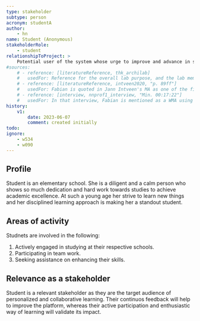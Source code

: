 ```yaml
---
type: stakeholder
subtype: person
acronym: studentA
author: 
    - hn
name: Student (Anonymous)
stakeholderRole: 
    - student
relationshipToProject: >
    Potential user of the system whose urge to improve and advance in skills will be really effective in getting feeback about the platform improvements. 
#sources:
    # - reference: [literatureReference, thk_archilab]
    #   usedFor: Reference for the overall lab purpose, and the lab members
    # - reference: [literatureReference, intveen2020, "p. 89ff"]
    #   usedFor: Fabian is quoted in Jann Intveen's MA as one of the first Divekit users
    # - reference: [interview, nnprof1_interview, "Min. 00:17:22"]
    #   usedFor: In that interview, Fabian is mentioned as a WMA using Divekit
history:
    v1:
        date: 2023-06-07
        comment: created initially
todo:
ignore: 
    - w534
    - w090
---
```


## Profile

Student is an elementary school. She is a diligent and a calm person who shows so much dedication and hard work towards studies to achieve academic excellence. At such a young age her strive to learn new things and her disciplined learning approach is making her a standout student.

## Areas of activity

Studnets are involved in the following:

1. Actively engaged in studying at their respective schools.
2. Participating in team work.
3. Seeking assistance on enhancing their skills.

## Relevance as a stakeholder

Student is a relevant stakeholder as they are the target audience of personalized and collaborative learning. Their continuos feedback will help to improve the platform, whereas their active participation and enthusiastic way of learning will validate its impact.  
